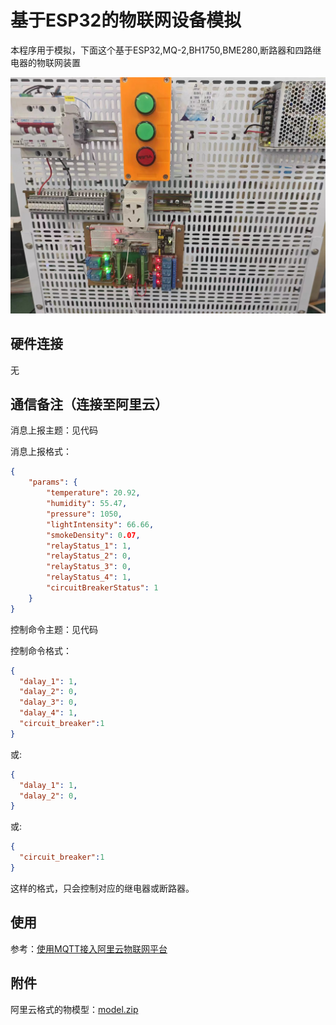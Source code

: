 # 基于ESP32的物联网设备模拟


本程序用于模拟，下面这个基于ESP32,MQ-2,BH1750,BME280,断路器和四路继电器的物联网装置

![74ae502faf612a08f264ab46d85a826](attachments/74ae502faf612a08f264ab46d85a826.jpg)

## 硬件连接

无

## 通信备注（连接至阿里云）

消息上报主题：见代码

消息上报格式：

```json
{
    "params": {
        "temperature": 20.92,
        "humidity": 55.47,
        "pressure": 1050,
        "lightIntensity": 66.66,
        "smokeDensity": 0.07,
        "relayStatus_1": 1,
        "relayStatus_2": 0,
        "relayStatus_3": 0,
        "relayStatus_4": 1,
        "circuitBreakerStatus": 1
    }
}
```



控制命令主题：见代码

控制命令格式：

```json
{
  "dalay_1": 1,
  "dalay_2": 0,
  "dalay_3": 0,
  "dalay_4": 1,
  "circuit_breaker":1
}
```
或:
```json
{
  "dalay_1": 1,
  "dalay_2": 0,
}
```
或:
```json
{
  "circuit_breaker":1
}
```
这样的格式，只会控制对应的继电器或断路器。

## 使用

参考：[使用MQTT接入阿里云物联网平台](https://blog.duruofu.top/docs/03.Embedded/IOT/MQTT/%E7%89%A9%E8%81%94%E7%BD%91%E5%B9%B3%E5%8F%B0%E6%8E%A5%E5%85%A5/MQTT%E6%8E%A5%E5%85%A5%E9%98%BF%E9%87%8C%E4%BA%91%E7%89%A9%E8%81%94%E7%BD%91%E5%B9%B3%E5%8F%B0.html)

## 附件

阿里云格式的物模型：[model.zip](attachments/model.zip)
